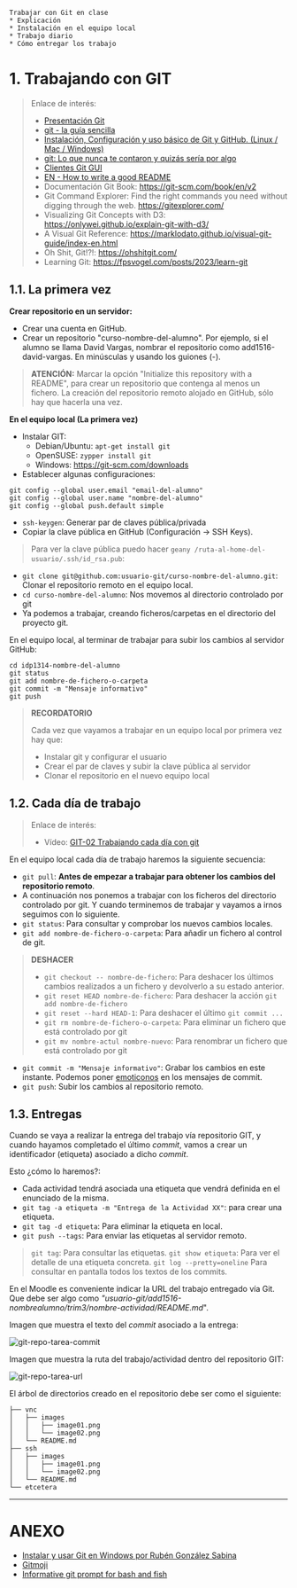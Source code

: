 
```
Trabajar con Git en clase
* Explicación
* Instalación en el equipo local
* Trabajo diario
* Cómo entregar los trabajo
```

# 1. Trabajando con GIT

> Enlace de interés:
> * [Presentación Git](https://control-versiones-git.netlify.com/)
> * [git - la guía sencilla](http://rogerdudler.github.io/git-guide/index.es.html)
> * [Instalación, Configuración y uso básico de Git y GitHub. (Linux / Mac / Windows)](https://github.com/omorest/Guides/tree/master/github)
> * [git: Lo que nunca te contaron y quizás sería por algo](https://slides.sdelquin.me/git/)
> * [Clientes Git GUI](https://git-scm.com/downloads/guis/)
> * [EN - How to write a good README](https://dev.to/merlos/how-to-write-a-good-readme-bog?utm_source=newsletter&utm_medium=email&utm_campaign=rubyforum_how_to_write_a_good_readme_ruby_313_305_277_postgresql_the_most_loved_database_and_more&utm_term=2022-12-21)
> * Documentación Git Book: https://git-scm.com/book/en/v2
> * Git Command Explorer: Find the right commands you need without digging through the web. https://gitexplorer.com/
> * Visualizing Git Concepts with D3: https://onlywei.github.io/explain-git-with-d3/
> * A Visual Git Reference: https://marklodato.github.io/visual-git-guide/index-en.html
> * Oh Shit, Git!?!: https://ohshitgit.com/
> * Learning Git: https://fpsvogel.com/posts/2023/learn-git

## 1.1. La primera vez

**Crear repositorio en un servidor:**
* Crear una cuenta en GitHub.
* Crear un repositorio "curso-nombre-del-alumno". Por ejemplo, si el alumno se llama David Vargas, nombrar el repositorio como add1516-david-vargas. En minúsculas y usando los guiones (-).

> **ATENCIÓN:** Marcar la opción "Initialize this repository with a README", para crear un repositorio que contenga al menos un fichero.
> La creación del repositorio remoto alojado en GitHub, sólo hay que hacerla una vez.

**En el equipo local (La primera vez)**

* Instalar GIT:
    * Debian/Ubuntu: `apt-get install git`
    * OpenSUSE: `zypper install git`
    * Windows: https://git-scm.com/downloads
* Establecer algunas configuraciones:

```
git config --global user.email "email-del-alumno"
git config --global user.name "nombre-del-alumno"
git config --global push.default simple
```

* `ssh-keygen`: Generar par de claves pública/privada
* Copiar la clave pública en GitHub (Configuración -> SSH Keys).

> Para ver la clave pública puedo hacer `geany /ruta-al-home-del-usuario/.ssh/id_rsa.pub`:

* `git clone git@github.com:usuario-git/curso-nombre-del-alumno.git`: Clonar el repositorio remoto en el equipo local.
* `cd curso-nombre-del-alumno`: Nos movemos al directorio controlado por git
* Ya podemos a trabajar, creando ficheros/carpetas en el directorio del proyecto git.

En el equipo local, al terminar de trabajar para subir los cambios al servidor GitHub:

```
cd idp1314-nombre-del-alumno
git status
git add nombre-de-fichero-o-carpeta
git commit -m "Mensaje informativo"
git push
```

> **RECORDATORIO**
>
> Cada vez que vayamos a trabajar en un equipo local por primera vez hay que:
> * Instalar git y configurar el usuario
> * Crear el par de claves y subir la clave pública al servidor
> * Clonar el repositorio en el nuevo equipo local

## 1.2. Cada día de trabajo

> Enlace de interés:
> * Vídeo: [GIT-02 Trabajando cada día con git](https://youtu.be/_IFpfdeUor0)

En el equipo local cada día de trabajo haremos la siguiente secuencia:
* `git pull`: **Antes de empezar a trabajar para obtener los cambios del repositorio remoto**.
* A continuación nos ponemos a trabajar con los ficheros del directorio controlado por git.
Y cuando terminemos de trabajar y vayamos a irnos seguimos con lo siguiente.
* `git status`: Para consultar y comprobar los nuevos cambios locales.
* `git add nombre-de-fichero-o-carpeta`: Para añadir un fichero al control de git.

> **DESHACER**
>
> * `git checkout -- nombre-de-fichero`: Para deshacer los últimos cambios realizados a un fichero y devolverlo a su estado anterior.
> * `git reset HEAD nombre-de-fichero`: Para deshacer la acción `git add nombre-de-fichero`
> * `git reset --hard HEAD-1`: Para deshacer el último `git commit ...`
> * `git rm nombre-de-fichero-o-carpeta`: Para eliminar un fichero que está controlado por git
> * `git mv nombre-actul nombre-nuevo`: Para renombrar un fichero que está controlado por git
>

* `git commit -m "Mensaje informativo"`: Grabar los cambios en este instante. Podemos poner [emoticonos](https://gitmoji.dev/) en los mensajes de commit.
* `git push`: Subir los cambios al repositorio remoto.

## 1.3. Entregas

Cuando se vaya a realizar la entrega del trabajo vía repositorio GIT, y cuando hayamos completado el último *commit*, vamos a crear un identificador (etiqueta) asociado a dicho *commit*.

Esto ¿cómo lo haremos?:
* Cada actividad tendrá asociada una etiqueta que vendrá definida en el enunciado de la misma.
* `git tag -a etiqueta -m "Entrega de la Actividad XX"`: para crear una etiqueta.
* `git tag -d etiqueta`: Para eliminar la etiqueta en local.
* `git push --tags`: Para enviar las etiquetas al servidor remoto.

> `git tag`: Para consultar las etiquetas.
> `git show etiqueta`: Para ver el detalle de una etiqueta concreta.
> `git log --pretty=oneline` Para consultar en pantalla todos los textos de los commits.

En el Moodle es conveniente indicar la URL del trabajo entregado vía Git.
Que debe ser algo como *"usuario-git/add1516-nombrealumno/trim3/nombre-actividad/README.md*".

Imagen que muestra el texto del *commit* asociado a la entrega:

![git-repo-tarea-commit](./images/git-repo-tarea-commit.png)

Imagen que muestra la ruta del trabajo/actividad dentro del repositorio GIT:

![git-repo-tarea-url](./images/git-repo-tarea-url.png)

El árbol de directorios creado en el repositorio debe ser como el siguiente:

```
├── vnc
│   ├── images
│   │   ├── image01.png
│   │   └── image02.png
│   └── README.md
├── ssh
│   ├── images
│   │   ├── image01.png
│   │   └── image02.png
│   └── README.md
└── etcetera   
```

---

# ANEXO

* [Instalar y usar Git en Windows por Rubén González Sabina](https://www.youtube.com/watch?v=7qzV04C5S-k)
* [Gitmoji](https://gitmoji.dev/)
* [Informative git prompt for bash and fish](https://github.com/magicmonty/bash-git-prompt)
